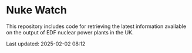 # Nuke Watch

This repository includes code for retrieving the latest information available on the output of EDF nuclear power plants in the UK.

Last updated: 2025-02-02 08:12